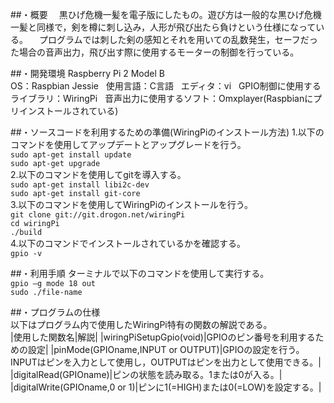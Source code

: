 ##・概要
　黒ひげ危機一髪を電子版にしたもの。遊び方は一般的な黒ひげ危機一髪と同様で，剣を樽に刺し込み，人形が飛び出たら負けという仕様になっている。 
　プログラムでは刺した剣の感知とそれを用いての乱数発生，セーフだった場合の音声出力，飛び出す際に使用するモーターの制御を行っている。

##・開発環境
Raspberry Pi 2 Model B  
OS：Raspbian Jessie  
使用言語：C言語  
エディタ：vi  
GPIO制御に使用するライブラリ：WiringPi  
音声出力に使用するソフト：Omxplayer(Raspbianにプリインストールされている)  
  
##・ソースコードを利用するための準備(WiringPiのインストール方法)
1.以下のコマンドを使用してアップデートとアップグレードを行う。  
`sudo apt-get install update`  
`sudo apt-get upgrade`  
2.以下のコマンドを使用してgitを導入する。  
`sudo apt-get install libi2c-dev`  
`sudo apt-get install git-core`  
3.以下のコマンドを使用してWiringPiのインストールを行う。  
`git clone git://git.drogon.net/wiringPi`  
`cd wiringPi`  
`./build`  
4.以下のコマンドでインストールされているかを確認する。  
`gpio -v`  
  
##・利用手順
ターミナルで以下のコマンドを使用して実行する。  
`gpio –g mode 18 out`  
`sudo ./file-name`  

##・プログラムの仕様  
以下はプログラム内で使用したWiringPi特有の関数の解説である。  
|使用した関数名|解説|
|wiringPiSetupGpio(void)|GPIOのピン番号を利用するための設定|
|pinMode(GPIOname,INPUT or OUTPUT)|GPIOの設定を行う。INPUTはピンを入力として使用し，OUTPUTはピンを出力として使用できる。|
|digitalRead(GPIOname)|ピンの状態を読み取る。1または0が入る。|
|digitalWrite(GPIOname,0 or 1)|ピンに1(=HIGH)または0(=LOW)を設定する。|
